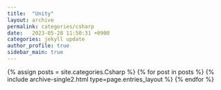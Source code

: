 ```yaml
---
title:  "Unity"
layout: archive
permalink: categories/csharp
date:   2023-05-28 11:50:31 +0900
categories: jekyll update
author_profile: true
sidebar_main: true
---
```


{% assign posts = site.categories.Csharp %}
{% for post in posts %} {% include archive-single2.html type=page.entries_layout %} {% endfor %}
